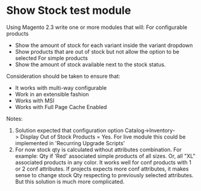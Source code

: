 # Show Stock test module

Using Magento 2.3 write one or more modules that will:
For configurable products
- Show the amount of stock for each variant inside the variant dropdown
- Show products that are out of stock but not allow the option to be selected
For simple products
- Show the amount of stock available next to the stock status.

Consideration should be taken to ensure that:
- It works with multi-way configurable
- Work in an extensible fashion
- Works with MSI
- Works with Full Page Cache Enabled

Notes:

1. Solution expected that configuration option Catalog->Inventory-> Display Out of Stock Products = Yes. For live module this could be implemented in 'Recurring Upgrade Scripts'
2. For now stock qty is calculated without attributes combination. For example: Qty if 'Red' associated simple products of all sizes. Or, all "XL" associated products in any color. It works well for conf products with 1 or 2 conf attributes. If projects expects more conf attributes, it makes sense to change stock Qty respecting to previously selected attributes. But this solution is much more complicated.
